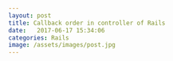 ```yaml
---
layout: post
title: Callback order in controller of Rails
date:   2017-06-17 15:34:06
categories: Rails
image: /assets/images/post.jpg
---
```

